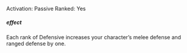 Activation: Passive
Ranked: Yes
##### effect
Each rank of Defensive increases your
character’s melee defense and ranged
defense by one.
